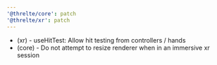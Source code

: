 ```yaml
---
'@threlte/core': patch
'@threlte/xr': patch
---
```


* (xr) - useHitTest: Allow hit testing from controllers / hands
* (core) - Do not attempt to resize renderer when in an immersive xr session
